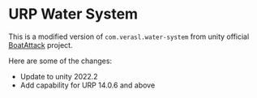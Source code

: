 # URP Water System
This is a modified version of `com.verasl.water-system` from unity official [BoatAttack](https://github.com/Unity-Technologies/BoatAttack) project. 

Here are some of the changes:
* Update to unity 2022.2
* Add capability for URP 14.0.6 and above